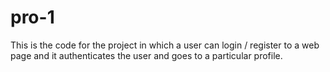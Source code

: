 # pro-1


This is the code for the project in which a user can login / register to a web page and it authenticates the user and goes to a particular profile.
